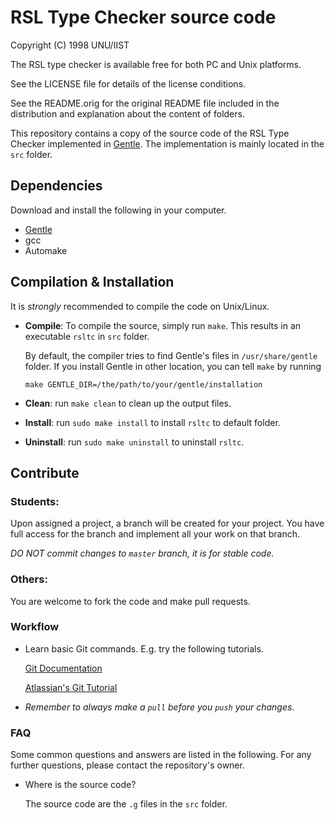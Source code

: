 # RSL Type Checker source code

Copyright (C) 1998 UNU/IIST

The RSL type checker is available free for both PC and Unix platforms.

See the LICENSE file for details of the license conditions.

See the README.orig for the original README file included in the distribution
and explanation about the content of folders.

This repository contains a copy of the source code of the RSL Type Checker
implemented in [Gentle](http://gentle.compilertools.net/). The implementation is
mainly located in the `src` folder.

## Dependencies
Download and install the following in your computer.

- [Gentle](http://gentle.compilertools.net/)
- gcc
- Automake

## Compilation & Installation
It is *strongly* recommended to compile the code on Unix/Linux.

- **Compile**: To compile the source, simply run `make`. This results in an
  executable `rsltc` in `src` folder.

  By default, the compiler tries to find Gentle's files in `/usr/share/gentle`
  folder. If you install Gentle in other location, you can tell `make` by
  running

  `make GENTLE_DIR=/the/path/to/your/gentle/installation`

- **Clean**: run `make clean` to clean up the output files.

- **Install**: run `sudo make install` to install `rsltc` to default folder.

- **Uninstall**: run `sudo make uninstall` to uninstall `rsltc`. 

## Contribute
### Students: 
   Upon assigned a project, a branch will be created for your project.
   You have full access for the branch and implement all your work on that
   branch.

   *DO NOT commit changes to `master` branch, it is for stable code.*

### Others: 
   You are welcome to fork the code and make pull requests.

### Workflow
- Learn basic Git commands. E.g. try the following tutorials.
  
  [Git Documentation](http://git-scm.com/docs/gittutorial)

  [Atlassian's Git Tutorial](https://www.atlassian.com/git/tutorials/)

- *Remember to always make a `pull` before you `push` your changes.*

### FAQ

Some common questions and answers are listed in the following. For any further
questions, please contact the repository's owner.

- Where is the source code?
  
  The source code are the `.g` files in the `src` folder.